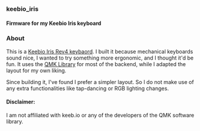 ### keebio_iris
#### Firmware for my Keebio Iris keyboard

### About

This is a [Keebio Iris Rev4 keybaord](https://keeb.io/collections/iris-split-ergonomic-keyboard/products/iris-keyboard-pre-built). I built it because mechanical keyboards sound nice, I wanted to try something more ergonomic, and I thought it'd be fun. It uses the [QMK Library](https://beta.docs.qmk.fm/) for most of the backend, while I adapted the layout for my own liking.

Since building it, I've found I prefer a simpler layout. So I do not make use of any extra functionalities like tap-dancing or RGB lighting changes.


#### Disclaimer:
I am not affiliated with keeb.io or any of the developers of the QMK software library.